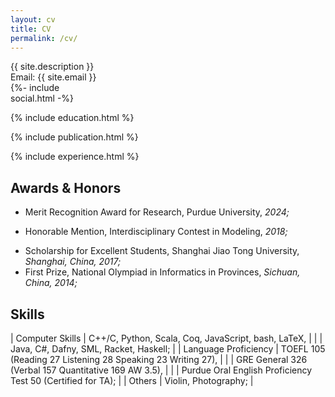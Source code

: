 ```yaml
---
layout: cv
title: CV
permalink: /cv/
---
```


<div class="intro-box">
  <div style="width: 68%;">
    {{ site.description }}<br>
    Email: {{ site.email }}
  </div>
  <div style="width: 30%;">
    {%- include social.html -%}
  </div>
</div>

{% include education.html %}

{% include publication.html %}

{% include experience.html %}

## Awards & Honors

- Merit Recognition Award for Research, Purdue University, _2024;_
<!-- - First Prize, ASC19 Student Supercomputer Challenge, _Dalian, China, 2019;_ -->
- Honorable Mention, Interdisciplinary Contest in Modeling, _2018;_
<!-- - Excellent Student Leader, Shanghai Jiao Tong University, _Shanghai, China, 2018_ -->
- Scholarship for Excellent Students, Shanghai Jiao Tong University, _Shanghai, China, 2017;_
- First Prize, National Olympiad in Informatics in Provinces, _Sichuan, China, 2014;_

<!-- ## Travel

- United States, 2021-now
- Japan, 2018 -->

## Skills

| Computer Skills      | C++/C, Python, Scala, Coq, JavaScript, bash, LaTeX,         |
|                      | Java, C#, Dafny, SML, Racket, Haskell;                      |
| Language Proficiency | TOEFL 105 (Reading 27 Listening 28 Speaking 23 Writing 27), |
|                      | GRE General 326 (Verbal 157 Quantitative 169 AW 3.5),       |
|                      | Purdue Oral English Proficiency Test 50 (Certified for TA); |
| Others               | Violin, Photography;                                        |
